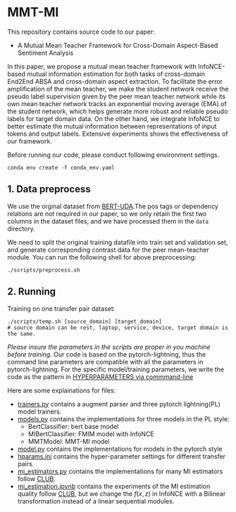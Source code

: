 # MMT-MI
This repository contains source code to our paper:
- A Mutual Mean Teacher Framework for Cross-Domain Aspect-Based Sentiment Analysis

In this paper, we propose a mutual mean teacher framework with InfoNCE-based mutual information estimation for both tasks of cross-domain End2End ABSA and cross-domain aspect extraction. To facilitate the error amplification of the mean teacher, we make the student network receive the pseudo label supervision given
by the peer mean teacher network while its own
mean teacher network tracks an exponential moving average (EMA) of the student network, which helps generate more robust and reliable pseudo labels for target domain data. On the other
hand, we integrate InfoNCE to better estimate the mutual information between representations of input tokens and output labels. Extensive experiments shows the effectiveness of our framework.

Before running our code, please conduct following environment settings.
```shell
conda env create -f conda_env.yaml
```
## 1. Data preprocess
We use the orginal dataset from [BERT-UDA](https://github.com/NUSTM/BERT-UDA).The pos tags or dependency relations are not required in our paper, so we only retain the first two columns in the dataset files, and we have processed them in the `data` directory. 

We need to split the original training datafile into train set and validation set, and generate corresponding contrast data for the peer mean-teacher module. You can run the following shell for above preprocessing:
```shell
./scripts/preprocess.sh
```

## 2. Running
Training on one transfer pair dataset:
```shell
./scripts/temp.sh [source_domain] [target_domain]
# source domain can be rest, laptop, service, device, target domain is the same.
```
<i>Please insure the parameters in the scripts are proper in you machine before training.</i> Our code is based on the pytorch-lightning, thus the command line parameters are compatible with all the parameters in pytorch-lightning. For the specific model/training parameters, we write the code as the pattern in [HYPERPARAMETERS via commmand-line](https://lightning.ai/docs/pytorch/1.6.0/common/hyperparameters.html)

Here are some explainations for files:

- [trainers.py](./trainers.py) contains a augment parser and three pytorch lightning(PL) model trainers.
- [models.py](./models.py) contains the implementations for three models in the PL style:
    - BertClassifier: bert base model
    - MIBertClassifier: FMIM model with InfoNCE
    - MMTModel: MMT-MI model
- [model.py](./model.py) contains the implementations for models in the pytorch style
- [hparams.ini](./hparams.ini) contains the hyper-parameter settings for different transfer pairs.
- [mi_estimators.py](./mi_estimators.py) contains the implementations for many MI estimators follow [CLUB](https://github.com/Linear95/CLUB/blob/master/mi_estimators.py).
- [mi_estimation.ipynb](./mi_estimation.ipynb) contains the experiments of the MI estimation quality follow [CLUB](https://github.com/Linear95/CLUB/blob/master/mi_estimation.ipynb), but we change the $f(x, z)$ in InfoNCE with a Bilinear transformation instead of a linear sequential modules.

